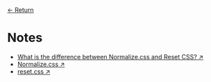 [← Return](../README.md)

# Notes

- [What is the difference between Normalize.css and Reset CSS? ↗](https://stackoverflow.com/questions/6887336/what-is-the-difference-between-normalize-css-and-reset-css)
- [Normalize.css ↗](https://necolas.github.io/normalize.css/)
- [reset.css ↗](https://meyerweb.com/)